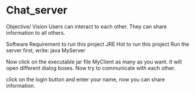 # Chat_server

Objective/ Vision
Users can interact to each other. They can share information to all others.

Software Requirement to run this project
JRE
Hot to run this project
Run the server first, write: java MyServer

Now click on the executable jar file MyClient as many as you want. It will open different dialog boxes. Now try to communicate with each other.

click on the login button and enter your name, now you can share information.
